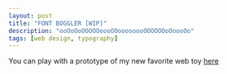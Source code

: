 ```yaml
---
layout: post
title: "FONT BOGGLER [WIP]"
description: "ooOoOoOOOOOoooOOoooooooOOOOOOoOoooOo"
tags: [web design, typography]
---
```


You can play with a prototype of my new favorite web toy [here](https://hungry-colden-13fad6.netlify.com/)